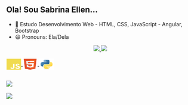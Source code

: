## Ola! Sou Sabrina Ellen...

- 🌱 Estudo Desenvolvimento Web - HTML, CSS, JavaScript - Angular, Bootstrap
- 😄 Pronouns: Ela/Dela

<div align="center">
  <a href="https://github.com/SabrinaEllen">
  <img height="180em" src="https://github-readme-stats.vercel.app/api?username=SabrinaEllen&show_icons=true&theme=dracula&include_all_commits=true&count_private=true"/>
  <img height="180em" src="https://github-readme-stats.vercel.app/api/top-langs/?username=SabrinaEllen&layout=compact&langs_count=7&theme=dracula"/>
</div>
  
  
  
  <div style="display: inline_block"><br>
  <img align="center" alt="Js" height="30" width="40" src="https://raw.githubusercontent.com/devicons/devicon/master/icons/javascript/javascript-plain.svg">

  <img align="center" alt="HTML" height="30" width="40" src="https://raw.githubusercontent.com/devicons/devicon/master/icons/html5/html5-original.svg">
 
  <img align="center" alt="Python" height="30" width="40" src="https://raw.githubusercontent.com/devicons/devicon/master/icons/python/python-original.svg">

  
  ##
  
  <div> 
 
  <a href="https://www.instagram.com/bininha_gama/" target="_blank"><img src="https://img.shields.io/badge/-Instagram-%23E4405F?style=for-the-badge&logo=instagram&logoColor=white" target="_blank"></a>

    
  <a href="https://www.linkedin.com/in/sabrina-gama-24306769/" target="_blank"><img src="https://img.shields.io/badge/-LinkedIn-%230077B5?style=for-the-badge&logo=linkedin&logoColor=white" target="_blank"></a> 
  </div>
